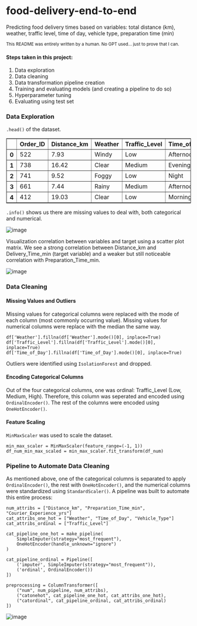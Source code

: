# food-delivery-end-to-end
Predicting food delivery times based on variables: total distance (km), weather, traffic level, time of day, vehicle type, preparation time (min)

<sub>This README was entirely written by a human. No GPT used... just to prove that I can.</sub>

#### Steps taken in this project: 
1. Data exploration
2. Data cleaning
3. Data transformation pipeline creation
4. Training and evaluating models (and creating a pipeline to do so)
5. Hyperparameter tuning
6. Evaluating using test set

### Data Exploration

`.head()` of the dataset. 

<div>
<table border="1" class="dataframe">
  <thead>
    <tr style="text-align: right;">
      <th></th>
      <th>Order_ID</th>
      <th>Distance_km</th>
      <th>Weather</th>
      <th>Traffic_Level</th>
      <th>Time_of_Day</th>
      <th>Vehicle_Type</th>
      <th>Preparation_Time_min</th>
      <th>Courier_Experience_yrs</th>
      <th>Delivery_Time_min</th>
    </tr>
  </thead>
  <tbody>
    <tr>
      <th>0</th>
      <td>522</td>
      <td>7.93</td>
      <td>Windy</td>
      <td>Low</td>
      <td>Afternoon</td>
      <td>Scooter</td>
      <td>12</td>
      <td>1.0</td>
      <td>43</td>
    </tr>
    <tr>
      <th>1</th>
      <td>738</td>
      <td>16.42</td>
      <td>Clear</td>
      <td>Medium</td>
      <td>Evening</td>
      <td>Bike</td>
      <td>20</td>
      <td>2.0</td>
      <td>84</td>
    </tr>
    <tr>
      <th>2</th>
      <td>741</td>
      <td>9.52</td>
      <td>Foggy</td>
      <td>Low</td>
      <td>Night</td>
      <td>Scooter</td>
      <td>28</td>
      <td>1.0</td>
      <td>59</td>
    </tr>
    <tr>
      <th>3</th>
      <td>661</td>
      <td>7.44</td>
      <td>Rainy</td>
      <td>Medium</td>
      <td>Afternoon</td>
      <td>Scooter</td>
      <td>5</td>
      <td>1.0</td>
      <td>37</td>
    </tr>
    <tr>
      <th>4</th>
      <td>412</td>
      <td>19.03</td>
      <td>Clear</td>
      <td>Low</td>
      <td>Morning</td>
      <td>Bike</td>
      <td>16</td>
      <td>5.0</td>
      <td>68</td>
    </tr>
  </tbody>
</table>
</div>

`.info()` shows us there are missing values to deal with, both categorical and numerical. 

![image](https://github.com/user-attachments/assets/517d9f24-770f-4413-bed3-e7daca85f7a2)

Visualization correlation between variables and target using a scatter plot matrix. We see a strong correlation between Distance_km and Delivery_Time_min (target variable) and a weaker but still noticeable correlation with Preparation_Time_min.

![image](https://github.com/user-attachments/assets/c0b2179d-a085-4ffd-bffb-e96442e3b612)

### Data Cleaning

#### Missing Values and Outliers

Missing values for categorical columns were replaced with the mode of each column (most commonly occurring value). Missing values for numerical columns were replace with the median the same way.

```
df['Weather'].fillna(df['Weather'].mode()[0], inplace=True)
df['Traffic_Level'].fillna(df['Traffic_Level'].mode()[0], inplace=True)
df['Time_of_Day'].fillna(df['Time_of_Day'].mode()[0], inplace=True)
```

Outliers were identified using `IsolationForest` and dropped.

#### Encoding Categorical Columns

Out of the four categorical columns, one was ordinal: Traffic_Level (Low, Medium, High). Therefore, this column was seperated and encoded using `OrdinalEncoder()`. The rest of the columns were encoded using `OneHotEncoder()`.

#### Feature Scaling

`MinMaxScaler` was used to scale the dataset. 

```
min_max_scaler = MinMaxScaler(feature_range=(-1, 1))
df_num_min_max_scaled = min_max_scaler.fit_transform(df_num)
```

### Pipeline to Automate Data Cleaning

As mentioned above, one of the categorical columns is separated to apply `OrdinalEncoder()`, the rest with `OneHotEncoder()`, and the numerical columns were standardized using `StandardScaler()`. A pipeline was built to automate this entire process: 

```
num_attribs = ["Distance_km", "Preparation_Time_min", "Courier_Experience_yrs"]
cat_attribs_one_hot = ["Weather", "Time_of_Day", "Vehicle_Type"]
cat_attribs_ordinal = ["Traffic_Level"]

cat_pipeline_one_hot = make_pipeline(
    SimpleImputer(strategy="most_frequent"),
    OneHotEncoder(handle_unknown="ignore")
)

cat_pipeline_ordinal = Pipeline([
    ('imputer', SimpleImputer(strategy="most_frequent")),
    ('ordinal', OrdinalEncoder())
])

preprocessing = ColumnTransformer([
    ("num", num_pipeline, num_attribs),
    ("catonehot", cat_pipeline_one_hot, cat_attribs_one_hot),
    ("catordinal", cat_pipeline_ordinal, cat_attribs_ordinal)
])
```

![image](https://github.com/user-attachments/assets/563dbb47-4857-424c-87a5-b467864477af)



